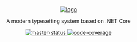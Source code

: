<div align="center">
	<a href="https://github.com/science-docs/Scriber">
		<img alt="logo" src="https://user-images.githubusercontent.com/4377073/93219922-2fe09f00-f76c-11ea-9796-3a6fbffa3522.png">
	</a>
	<p>
		A modern typesetting system based on .NET Core
	</p>
	<a href="https://ci.appveyor.com/project/science-docs/Scriber/branch/master">
		<img alt="master-status" src="https://img.shields.io/appveyor/build/darkgaja/scriber/master?style=flat-square&logo=appveyor&label=master">
	</a>
	<a href="https://codecov.io/gh/science-docs/Scriber">
		<img alt="code-coverage" src="https://img.shields.io/codecov/c/github/science-docs/Scriber/master?style=flat-square&logo=codecov">
	</a>
</div>



